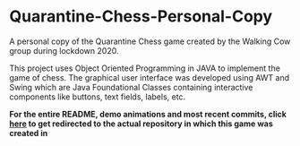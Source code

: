 # Quarantine-Chess-Personal-Copy
A personal copy of the Quarantine Chess game created by the Walking Cow group during lockdown 2020.

This project uses Object Oriented Programming in JAVA to implement the game of chess. The graphical user interface was developed using AWT and Swing which are Java Foundational Classes containing interactive components like buttons, text fields, labels, etc. 

**For the entire README, demo animations and most recent commits, click [here](https://github.com/Walking-Cow-Inc/Quarantine-Chess-GUI) to get redirected to the actual repository in which this game was created in**
